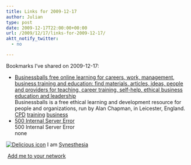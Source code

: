 ```yaml
---
title: Links for 2009-12-17
author: Julian
type: post
date: 2009-12-17T22:00:00+00:00
url: /2009/12/17/links-for-2009-12-17/
aktt_notify_twitter:
  - no

---
```

Bookmarks I&#8217;ve shared on 2009-12-17:

  * [Businessballs free online learning for careers, work, management, business training and education: find materials, articles, ideas, people and providers for teaching, career training, self-help, ethical business education and leadership][1]  
    Businessballs is a free ethical learning and development resource for people and organizations, run by Alan Chapman, in Leicester, England.  
    [CPD][2] [training][3] [business][4] 
  * [500 Internal Server Error][5]  
    500 Internal Server Error  
    none

<p class="deliciouslink">
  <a href="http://del.icio.us/synesthesia" title="See all my bookmarks on del.icio.us"><img src="https://www.synesthesia.co.uk/images/deliciousicon.jpg" alt="Delicious icon" /></a>&nbsp;I am <a href="http://del.icio.us/synesthesia" title="See all my bookmarks on del.icio.us">Synesthesia</a>
</p>

<p class="deliciouslink">
  <a href="http://del.icio.us/network?add=synesthesia" title="Add me to your del.icio.us network"><img src="https://www.synesthesia.co.uk/images/add.gif" alt="" /></a>&nbsp;<a href="http://del.icio.us/network?add=synesthesia" title="Add me to your del.icio.us network">Add me to your network</a>
</p>

 [1]: http://www.businessballs.com/
 [2]: http://delicious.com/synesthesia/CPD
 [3]: http://delicious.com/synesthesia/training
 [4]: http://delicious.com/synesthesia/business
 [5]: http://feeds.delicious.com/v2/rss/synesthesia